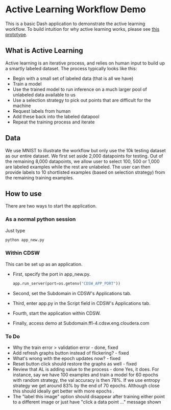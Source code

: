 # Active Learning Workflow Demo

This is a basic Dash application to demonstrate the active learning workflow. 
To build intuition for why active learning works, please see [this prototype](https://activelearner.fastforwardlabs.com/).

## What is Active Learning

Active learning is an iterative process, and relies on human input to build up a
smartly labeled dataset. The process typically looks like this:

* Begin with a small set of labeled data (that is all we have)
* Train a model 
* Use the trained model to run inference on a much larger pool of unlabeled data 
available to us
* Use a selection strategy to pick out points that are difficult for the machine
* Request labels from human
* Add these back into the labeled datapool
* Repeat the training process and iterate


## Data

We use MNIST to illustrate the workflow but only use the 10k testing dataset as
our entire dataset. We first set aside 2,000 datapoints for testing. Out of the
remaining 8,000 datapoints, we allow user to select 100, 500 or 1,000 are labeled 
examples while the rest are unlabeled. The user can then provide labels to 10 
shortlisted examples (based on selection strategy) from the remaining training examples.

## How to use

There are two ways to start the application.

### As a normal python session

Just type 
  ```python
  python app_new.py
  ```

### Within CDSW

This can be set up as an application.

- First, specify the port in app_new.py. 

  ```python
  app.run_server(port=os.getenv("CDSW_APP_PORT"))
  ```

- Second, set the Subdomain in CDSW's Applications tab.

- Third, enter app.py in the Script field in CDSW's Applications tab.

- Fourth, start the application within CDSW.

- Finally, access demo at Subdomain.ffl-4.cdsw.eng.cloudera.com

### To Do
- Why the train error > validation error - done, fixed
- Add refresh graphs button instead of flickering? - fixed
- What's wrong with the epoch updates now? - fixed
- Reset button click should restore the graphs as well - fixed
- Review that AL is adding value to the process - done
  Yes, it does. For instance, say we have 100 examples and train a model for 60 epochs
  with random strategy, the val accuracy is then 78%. If we use entropy strategy we 
  get around 83% by the end of 70 epochs. Although close this should ideally get better 
  with more epochs .
- The "label this image" option should disappear after training either point to a different image
  or just have "click a data point ..." message shown


